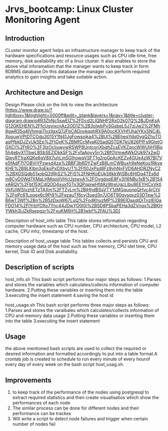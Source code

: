 # Jrvs_bootcamp: Linux Cluster Monitoring Agent

## Introduction
CLuster monitor agent helps an infrastructure manager to keep track of the hardware specifications and resource usages such as CPU idle time, free memory, disk avaliability etc of a linux cluster. It also enables to store the above vital inforamation that the manager wants to keep track in form RDBMS database.On this database the manager can perform required analytics to gain insights and take suitable action.

## Architecture and Design
Design
Please click on the link to view the architecture 
[https://www.draw.io/?lightbox=1&highlight=0000ff&edit=_blank&layers=1&nav=1&title=cluster-diagram.drawio#R3ZhNc5swEIZ%2FDcd2LIQNHP2RxO2k07Q%2BJDnKsAG12GKEHEN%2FfcUgvixcnAz2OD1Z%2B3olwbPvSGsbeL5J7ziJw2%2FMh8gwR35q4IVhmgi7lvzIlaxQ7JFbCAGnvkqqhRX9A0ocKXVHfUhaiYKxSNC4LXpsuwVPtDTCOdu3015Y1N41JgFowsojka4%2BUl%2BEheqYdq0vgQZhuTOaqPfbkDJZvUkSEp%2FtGxK%2BMfCcMyaK0SadQ5TDK7kU826PfFs9GIetOGXCI%2Ft6O%2F3lzOciiuwvwRSWP8UntcoriXbqhZcsEVKZqocWWUliH1IBq5h4ebyX1TbwLBSbSEZIDkkSF%2FxfaApyy5n%2BfOVmwAWkDUk97x2wDQieyRT1raXQKe8gV8X7uhLmSGlhowqVSFT1g2rpGpAcKEZv4GUe4zW7Bl7Ve5fAdF7I7OBViYPzwsd4za%2BBF3b6DYZwFzB8LmCWBuxh9eNeKou1RkyeKHE%2B9LKIbn3gEkoPxDXbyUT%2Ffl0JxPsd8Fz9vhNyFVD6AHDRZNyC2%2BXGSQdb51xobQ2tRhS2%2FjS%2FNHKoEUkS6kkWiSBc6HIDq4TEs6dm8CyD0Wd7XMaLHMqoijIVHcUstwxA%2FOvgdopE8Fv3l16NBu1xB%2B1S4xARQV%2Fbt15XCdQOD4xuxfGTx3QPqpiwHfdAzWreUgcLIbu9EEYHCxVktIVkfUjWSIvzhETzTAXm%2FTZyLm%2BjHhdBSsVTY1zMGquonpQHvc4rCtV%2FpPc61Loqgx6c9Pi9%2FqzauTf6cyj3ued3n7JO6T90qvsqxz03DTew%2B6wT3Wf%2Bn%2B5zDxoW67LuQ%2FodKhuzMP%2B9EIDasqtDiTnzIElOaFDO14%2FIYrbYOXo7Ync44JDwYO0I0i%2BSD8PSbaPEHa3dZVnqx%2BKHYWkh3IJZkRsepgzr%2FxuKM6H%2B1wbf%2FAU%3D]

Description of host_info table
This table stores information regarding computer hardware such as CPU number, CPU architecture, CPU model, L2 cache, CPU mhz, timestamp of the host. 

Description of host_usage table
This tables collects and persists CPU and memory usage data of the host such as free memory, CPU idel time, CPU kernel, Disk IO and Disk avaliability. 

## Description of scripts
host_info.sh
This bash script performs four major steps as follows:
1.Parses and stores the variables which calculates/collects information of computer hardware.
2.Putting these variables or inserting them into the table
3.executing the insert statement
4.saving the host id 

host_usage.sh
This bash script performs three major steps as follows:
1.Parses and stores the varaibales which calculates/collects information of CPU and memory data usage
2.Putting these variables or inserting them into the table
3.executing the insert statement

## Usage
the above mentioned bash scripts are used to collect the required or desired information and formatted accordingly to put into a table format.A crontab job is created to schedule to run every minute of every hourof every day of every week on the bash script host_usag.sh. 

## Improvements
1. to keep track of the performance of the nodes using postgresql to extract required statistics and then create visualisatios which show the performances of each node
2. The similar process can be done for different nodes and their performance can be trackes
3. Will write a script to detect node failures and trigger when certain number of nodes fail
 
